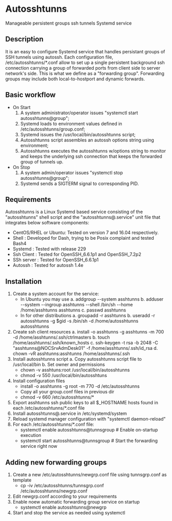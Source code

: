 # Autosshtunns
Manageable persistent groups ssh tunnels Systemd service

## Description
It is an easy to configure Systemd service that handles persistant groups of SSH tunnels using autossh.
Each configuration file, /etc/autosshtunns/*.conf allow to set up a single persistent background ssh
connection carrying a group of forwarded ports from client side to server network's side. This is what
we define as a "forwarding group". Forwarding groups may include both local-to-hostport and dynamic
forwards.

## Basic workflow
* On Start
  1. A system administrator/operator issues "systemctl start autosshtunns@group";
  2. Systemd loads to environment values defined in /etc/autosshtunns/group.conf;
  3. Systemd issues the /usr/local/bin/autosshtunns script;
  4. Autosshtunns script assembles an autossh options string using environment;
  5. Autosshtunns executes the autosshtunns w/options string to monitor and keeps the underlying
     ssh connection that keeps the forwarded group of tunnels up.
* On Stop
  1. A system admin/operator issues "systemctl stop autosshtunns@group";
  2. Systemd sends a SIGTERM signal to corresponding PID.

## Requirements
Autosshtunns is a Linux Systemd based service consisting of the "autosshtunns" shell script and the
"autosshtunns@.service" unit file that integrates below software components:
* CentOS/RHEL or Ubuntu: Tested on version 7 and 16.04 respectively.
* Shell                : Developed for Dash, trying to be Posix complaint and tested Bash4
* Systemd              : Tested with release 229
* Ssh Client           : Tested for OpenSSH_6.6.1p1 and OpenSSH_7.2p2
* SSh server           : Tested for OpenSSH_6.6.1p1
* Autossh              : Tested for autossh 1.4e

## Installation
1. Create a system account for the service:
   * In Ubuntu you may use
     a. addgroup --system asshtunns
     b. adduser --system --ingroup asshtunns --shell /bin/sh --home /home/asshtunns asshtunns
     c. passwd asshtunns
   * In for other distributions
     a. groupadd -r asshtunns
     b. useradd -r autosshtunns -g $gid -s /bin/sh -d /home/autosshtunns autosshtunns
2. Create ssh client resources
   a. install -o asshtunns -g asshtunns -m 700 -d /home/asshtunns/.ssh/ctrlmasters
   b. touch /home/asshtunns/.ssh/known_hosts
   c. ssh-keygen -t rsa -b 2048 -C "asshtunns@NOCSrvAdmDesk01" -f /home/asshtunns/.ssh/id_rsa
   d. chown -vR asshtunns:asshtunns /home/asshtunns/.ssh
3. Install autosshtunns script
  a. Copy autosshtunns script file to /usr/local/bin
  b. Set owner and permissions
     * chown -v asshtuns:root /usr/local/bin/autosshtunns
     * chmod -v 550 /usr/local/bin/autosshtuns
4. Install configuration files
   * install -o asshtunns -g root -m 770 -d /etc/autosshtunns
   * Copy all your group.conf files in previous dir
   * chmod -v 660 /etc/autosshtunns/*
5. Export asshtunns ssh public keys to all $_HOSTNAME hosts found in each /etc/autosshtunns/*.conf file
6. Install autosshtunns@.service in /etc/systemd/system
7. Reload systemd manager configuration with "systemctl daemon-reload"
8. For each /etc/autosshtunns/*.conf file:
   * systemctl enable autosshtunns@tunnsgroup # Enable on-startup execution
   * systemctl start autosshtunns@tunnsgroup  # Start the forwarding service right now

## Adding new forwarding groups
1. Create a new /etc/autosshtunns/newgrp.conf file using tunnsgrp.conf as template
   * cp -iv /etc/autosshtunns/tunnsgrp.conf /etc/autosshtunns/newgrp.conf
2. Edit newgrp.conf according to your requirements
3. Enable noew automatic forwarding group service on startup
   * systemctl enable autosshtunns@newgrp
4. Start and stop the service as needed using systemctl

